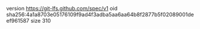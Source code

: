 version https://git-lfs.github.com/spec/v1
oid sha256:4a1a8703e05176109f9ad4f3adba5aa6aa64b8f2877b5f02089001deef961587
size 310
